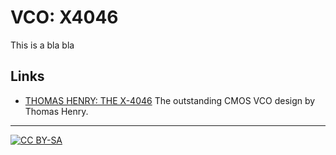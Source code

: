  # VCO: X4046
 This is a bla bla





 
 ## Links

* [THOMAS HENRY: THE X-4046](http://birthofasynth.com/Thomas_Henry/Pages/X-4046.html) The outstanding CMOS VCO design by Thomas Henry.


---
[![CC BY-SA](https://licensebuttons.net/l/by-sa/3.0/88x31.png)](https://creativecommons.org/licenses/by-sa/4.0/)

